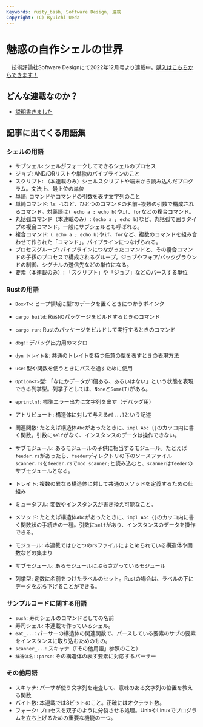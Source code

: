```yaml
---
Keywords: rusty_bash, Software Design, 連載
Copyright: (C) Ryuichi Ueda
---
```


# 魅惑の自作シェルの世界

　技術評論社Software Designにて2022年12月号より連載中。[購入はこちらからできます！](https://www.amazon.co.jp/shop/ryuichiueda/list/7MLC9JANITU0?ref_=aip_sf_list_spv_ofs_mixed_d)

## どんな連載なのか？

* [説明書きました](/?post=20230819_gihyosd)

## 記事に出てくる用語集

### シェルの用語

* サブシェル: シェルがフォークしてできるシェルのプロセス 
* ジョブ: AND/ORリストや単独のパイプラインのこと
* スクリプト: （本連載のみ）シェルスクリプトや端末から読み込んだプログラム。文法上、最上位の単位
* 単語: コマンドやコマンドの引数を表す文字列のこと
* 単純コマンド: `ls -l`など、ひとつのコマンドの名前+複数の引数で構成されるコマンド。対義語は`( echo a ; echo b)`や`if`、`for`などの複合コマンド。
* 丸括弧コマンド（本連載のみ）: `(echo a ; echo b)`など、丸括弧で囲うタイプの複合コマンド。一般にサブシェルとも呼ばれる。
* 複合コマンド: `( echo a ; echo b)`や`if`、`for`など、複数のコマンドを組み合わせて作られた「コマンド」。パイプラインにつなげられる。
* プロセスグループ: パイプラインにつながったコマンドと、その複合コマンドの子孫のプロセスで構成されるグループ。ジョブやフォア/バックグラウンドの制御、シグナルの送信先などの単位になる。
* 要素（本連載のみ）: 「スクリプト」や「ジョブ」などのパースする単位

### Rustの用語

* `Box<T>`: ヒープ領域に型`T`のデータを置くときにつかうポインタ
* `cargo build`: Rustのパッケージをビルドするときのコマンド
* `cargo run`: Rustのパッケージをビルドして実行するときのコマンド
* `dbg!`: デバッグ出力用のマクロ
* `dyn トレイト名`: 共通のトレイトを持つ任意の型を表すときの表現方法
* `use`: 型や関数を使うときにパスを通すために使用
* `Option<T>`型: 「なにかデータが1個ある、あるいはない」という状態を表現できる列挙型。列挙子としては、`None`と`Some(T)`がある。
* `eprintln!`: 標準エラー出力に文字列を出す（デバッグ用）
* アトリビュート: 構造体に対して与える`#[...]`という記述

* 関連関数: たとえば構造体`Abc`があったときに、`impl Abc {}`のカッコ内に書く関数。引数に`self`がなく、インスタンスのデータは操作できない。
* サブモジュール: あるモジュールの子供に相当するモジュール。たとえば`feeder.rs`があったら、`feeder`ディレクトリの下のソースファイル`scanner.rs`を`feeder.rs`で`mod scanner;`と読み込むと、`scanner`は`feeder`のサブモジュールとなる。
* トレイト: 複数の異なる構造体に対して共通のメソッドを定義するための仕組み
* ミュータブル: 変数やインスタンスが書き換え可能なこと。
* メソッド: たとえば構造体`Abc`があったときに、`impl Abc {}`のカッコ内に書く関数状の手続きの一種。引数に`self`があり、インスタンスのデータを操作できる。
* モジュール: 本連載ではひとつの`rs`ファイルにまとめられている構造体や関数などの集まり
* サブモジュール: あるモジュールにぶらさがっているモジュール
* 列挙型: 定数に名前をつけたラベルのセット。Rustの場合は、ラベルの下にデータをぶら下げることができる。

### サンプルコードに関する用語

* `sush`: 寿司シェルのコマンドとしての名前
* 寿司シェル: 本連載で作っているシェル。
* `eat_...`: パーサーの構造体の関連関数で、パースしている要素のサブの要素をインスタンスに取り込むためのもの。
* `scanner_...`: スキャナ（「その他用語」参照のこと）
* `構造体名::parse`: その構造体の表す要素に対応するパーサー

### その他用語

* スキャナ: パーサが使う文字列を走査して、意味のある文字列の位置を教える関数
* バイト数: 本連載では8ビットのこと。正確にはオクテット数。
* フォーク: プロセスを双子のように分裂させる処理。UnixやLinuxでプログラムを立ち上げるための重要な機能の一つ。
